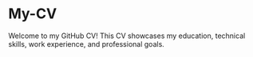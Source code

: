 # My-CV
Welcome to my GitHub CV!  This CV showcases my education, technical skills, work experience, and professional goals.
